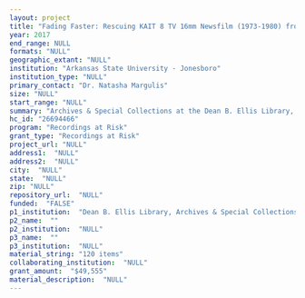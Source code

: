 ```yaml
--- 
layout: project 
title: "Fading Faster: Rescuing KAIT 8 TV 16mm Newsfilm (1973-1980) from Evanescence"
year: 2017
end_range: NULL
formats: "NULL"
geographic_extant: "NULL"
institution: "Arkansas State University - Jonesboro"
institution_type: "NULL"
primary_contact: "Dr. Natasha Margulis"
size: "NULL"
start_range: "NULL"
summary: "Archives & Special Collections at the Dean B. Ellis Library, Arkansas State University proposes to digitize the collection of KAIT-8 TV’s 16mm color newsfilm with sound. This twelve month project will digitize film reels to create high-­quality digital surrogates of this analog collection which was created by KAIT-8 between 1973 and 1980. The project will result in item level metadata, finding aids, and digital access copies of these records which will be posted on our portal hosted by Preservica. This moving image collection is the only one of its kind for Northeast Arkansas and Southeast Missouri. Although the content of these reels seems to focus on localism, it will substantially enrich the scholarly narratives of the late stages of the Civil Rights movement, the worldwide energy crisis, the marginalization and impoverishment of rural America, and the activity of local politicians' in national political affairs on behalf of fellow Arkansans."
hc_id: "26694466"
program: "Recordings at Risk"
grant_type: "Recordings at Risk"
project_url: "NULL"
address1:  "NULL"
address2:  "NULL"
city:  "NULL"
state:  "NULL"
zip: "NULL"
repository_url:  "NULL"
funded:  "FALSE"
p1_institution:  "Dean B. Ellis Library, Archives & Special Collections, Arkansas State University"
p2_name:  ""
p2_institution:  "NULL"
p3_name:  ""
p3_institution:  "NULL"
material_string: "120 items"
collaborating_institution:  "NULL"
grant_amount:  "$49,555"
material_description:  "NULL"
---
```

